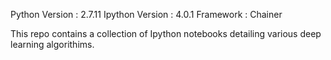 Python Version  : 2.7.11
Ipython Version : 4.0.1
Framework : Chainer 

This repo contains a collection of Ipython notebooks detailing various deep learning algorithims.
